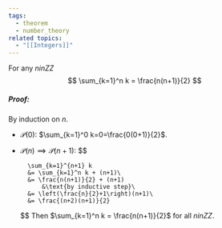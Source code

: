 ```yaml
---
tags:
  - theorem
  - number_theory
related topics:
  - "[[Integers]]"
---
```

For any $n in ZZ$$$
\sum_{k=1}^n k = \frac{n(n+1)}{2}
$$
##### Proof:
By induction on $n$.
- $\mathcal{P}(0)$:
	$\sum_{k=1}^0 k=0=\frac{0(0+1)}{2}$.
- $\mathcal{P}(n)\implies\mathcal{P}(n+1)$:
	$$
	
		\sum_{k=1}^{n+1} k
		&= \sum_{k=1}^n k + (n+1)\
		&= \frac{n(n+1)}{2} + (n+1)
			&\text{by inductive step}\
		&= \left(\frac{n}{2}+1\right)(n+1)\
		&= \frac{(n+2)(n+1)}{2}
	
	$$
Then $\sum_{k=1}^n k = \frac{n(n+1)}{2}$ for all $n in ZZ$.